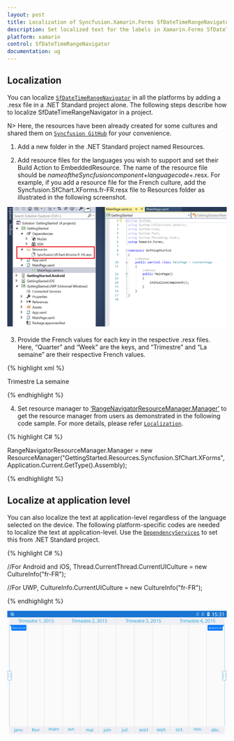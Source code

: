 ```yaml
---
layout: post
title: Localization of Syncfusion.Xamarin.Forms SfDateTimeRangeNavigator
description: Set localized text for the labels in Xamarin.Forms SfDateTimeRangeNavigator.
platform: xamarin
control: SfDateTimeRangeNavigator
documentation: ug
---
```


## Localization 

You can localize [`SfDateTimeRangeNavigator`](https://help.syncfusion.com/cr/cref_files/xamarin/Syncfusion.SfChart.XForms~Syncfusion.RangeNavigator.XForms.SfDateTimeRangeNavigator.html) in all the platforms by adding a .resx file in a .NET Standard project alone. The following steps describe how to localize SfDateTimeRangeNavigator in a project.

N> Here, the resources have been already created for some cultures and shared them on [`Syncfusion GitHub`](https://github.com/syncfusion/xamarin-localized-texts) for your convenience.

1. Add a new folder in the .NET Standard project named Resources.

2. Add resource files for the languages you wish to support and set their Build Action to EmbeddedResource. The name of the resource file should be $name of the Syncfusion component$+$language code$+.resx. For example, if you add a resource file for the French culture, add the Syncfusion.SfChart.XForms.fr-FR.resx file to Resources folder as illustrated in the following screenshot.

![Localization support in Xamarin.Forms DateTimeRangeNavigator](localization_images/LocalizationResource.png)

3. Provide the French values for each key in the respective .resx files. Here, “Quarter” and “Week” are the keys, and “Trimestre” and “La semaine” are their respective French values.

{% highlight xml %}

<data name="Quarter" xml:space="preserve">
  <value>Trimestre</value>
</data>
<data name="Week" xml:space="preserve">
  <value>La semaine</value>
</data>  

{% endhighlight %} 

4. Set resource manager to [‘RangeNavigatorResourceManager.Manager’](https://help.syncfusion.com/cr/cref_files/xamarin/Syncfusion.SfChart.XForms~Syncfusion.SfChart.XForms.RangeNavigatorResourceManager~Manager.html) to get the resource manager from users as demonstrated in the following code sample. For more details, please refer [`Localization`](https://blog.syncfusion.com/post/localization-made-easy-for-syncfusion-xamarin-forms-components.aspx).

{% highlight C# %}

RangeNavigatorResourceManager.Manager = new ResourceManager("GettingStarted.Resources.Syncfusion.SfChart.XForms", Application.Current.GetType().Assembly);

{% endhighlight %} 

## Localize at application level

You can also localize the text at application-level regardless of the language selected on the device. The following platform-specific codes are needed to localize the text at application-level. Use the [`DependencyServices`](https://docs.microsoft.com/en-us/xamarin/xamarin-forms/app-fundamentals/dependency-service/introduction) to set this from .NET Standard project.

{% highlight C# %}

//For Android and iOS,
Thread.CurrentThread.CurrentUICulture = new CultureInfo("fr-FR");

//For UWP,
CultureInfo.CurrentUICulture = new CultureInfo("fr-FR");

{% endhighlight %} 

![Localization support in Xamarin.Forms DateTimeRangeNavigator](localization_images/RangeNavigatorLocalization.png)